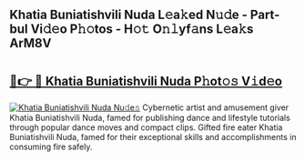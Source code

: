 ## Khatia Buniatishvili Nuda L𝚎a𝚔ed N𝚞𝚍e - Part-buI Vi𝚍𝚎o P𝚑𝚘tos - H𝚘𝚝 O𝚗𝚕yf𝚊ns L𝚎a𝚔s ArM8V

# <h2><a href="http://kfcs8g.oniu.top/?m=Khatia+Buniatishvili+Nuda">🔗👉 🔴 Khatia Buniatishvili Nuda P𝚑ot𝚘𝚜 V𝚒d𝚎o</a></h2>

[![Khatia Buniatishvili Nuda Nu𝚍e𝚜](https://i.imgur.com/0qMVB7G.gif)](http://kfcs8g.oniu.top/?m=Khatia+Buniatishvili+Nuda)
Cybernetic artist and amusement giver Khatia Buniatishvili Nuda, famed for publishing dance and lifestyle tutorials through popular dance moves and compact clips. Gifted fire eater Khatia Buniatishvili Nuda, famed for their exceptional skills and accomplishments in consuming fire safely.  
